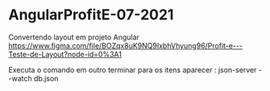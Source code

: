 # AngularProfitE-07-2021
Convertendo layout em projeto Angular https://www.figma.com/file/BOZqx8uK9NQ9IxbhVhyung96/Profit-e---Teste-de-Layout?node-id=0%3A1


Executa o comando em outro terminar para os itens aparecer : json-server --watch db.json


